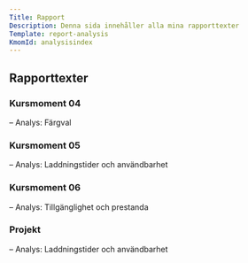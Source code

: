 ```yaml
---
Title: Rapport
Description: Denna sida innehåller alla mina rapporttexter
Template: report-analysis
KmomId: analysisindex
---
```

<h2 class="reportanalysis-h2">Rapporttexter</h2>

<div class="kmom-box kmom04">
<div class="opacity">
    <div class="kmom-box-title-wrap">
        <h3>Kursmoment 04</h3>
        <p>– Analys: Färgval</p>
    </div>
    <div class="kmom-box-link-wrap">
        <div class="link-box">
            <a class="link-arrow" href="analysis/01_colors" title="Färgval"></a>
        </div>
    </div>
</div>
</div>

<div class="kmom-box kmom05">
<div class="opacity">
    <div class="kmom-box-title-wrap">
        <h3>Kursmoment 05</h3>
        <p>– Analys: Laddningstider och användbarhet</p>
    </div>
    <div class="kmom-box-link-wrap">
        <div class="link-box">
            <a class="link-arrow" href="analysis/02_load" title="Laddningstider och användbarhet"></a>
        </div>
    </div>
</div>
</div>

<div class="kmom-box kmom06">
<div class="opacity">
    <div class="kmom-box-title-wrap">
        <h3>Kursmoment 06</h3>
        <p>– Analys: Tillgänglighet och prestanda</p>
    </div>
    <div class="kmom-box-link-wrap">
        <div class="link-box">
            <a class="link-arrow" href="analysis/03_designprincip" title="Tillgänglighet och prestanda"></a>
        </div>
    </div>
</div>
</div>

<div class="kmom-box project">
<div class="opacity">
    <div class="kmom-box-title-wrap">
        <h3>Projekt</h3>
        <p>– Analys: Laddningstider och användbarhet</p>
    </div>
    <div class="kmom-box-link-wrap">
        <div class="link-box">
            <a class="link-arrow" href="analysis/11_design-och-webbplatser" title="Laddningstider och användbarhet"></a>
        </div>
    </div>
</div>
</div>

